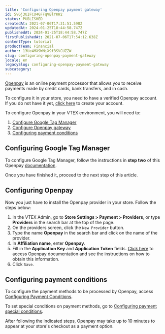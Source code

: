 ```yaml
---
title: 'Configuring Openpay payment gateway'
id: 5vGj3UIFCU4GFFqVBlYKW2
status: PUBLISHED
createdAt: 2021-07-06T17:31:51.598Z
updatedAt: 2024-01-25T18:44:58.747Z
publishedAt: 2024-01-25T18:44:58.747Z
firstPublishedAt: 2021-07-06T17:54:12.638Z
contentType: tutorial
productTeam: Financial
author: 13Ue4MX9WNiX9f3SVCUZZW
slug: configuring-openpay-payment-gateway
locale: en
legacySlug: configuring-openpay-payment-gateway
subcategory: 
---
```


[Openpay](https://www.openpay.mx/en/) is an online payment processor that allows you to receive payments made by credit cards, bank transfers, and in cash.

<div class="alert alert-warning">
  To configure it in your store, you need to have a verified Openpay account. If you do not have it yet, <a href="https://sandbox-dashboard.openpay.mx/login/register?isCandidateForNewStyles=false">click here</a> to create your account.
  </div>

To configure Openpay in your VTEX environment, you will need to:

1. [Configure Google Tag Manager](#configuring-google-tag-manager)
2. [Configure Openpay gateway](#configuring-openpay-gateway)
3. [Configuring payment conditions](#configuring-payment-conditions)

## Configuring Google Tag Manager

To configure Google Tag Manager, follow the instructions in __step two__ of this Openpay [documentation](https://www.openpay.mx/en/docs/vtex.html).

Once you have finished it, proceed to the next step of this article.

## Configuring Openpay

Now you just have to install the Openpay provider in your store. Follow the steps below:

1. In the VTEX Admin, go to __Store Settings > Payment > Providers__, or type __Providers__ in the search bar at the top of the page.
2. On the providers screen, click the `New Provider` button.
3. Type the name __Openpay__ in the search bar and click on the name of the provider.
4. In __Affiliation name__, enter __Openpay__.
5. Fill in the __Application Key__ and __Application Token__ fields. [Click here](https://www.openpay.mx/en/docs/vtex.html) to access Openpay documentation and see the instructions on how to obtain this information.
6. Click `Save`.

## Configuring payment conditions

To configure the payment methods to be processed by Openpay, access [Configuring Payment Conditions](https://help.vtex.com/en/tutorial/how-to-configure-payment-conditions--tutorials_455#).

To set special conditions on payment methods, go to [Configuring payment special conditions](https://help.vtex.com/en/tutorial/special-conditions--tutorials_456#).

After following the indicated steps, Openpay may take up to 10 minutes to appear at your store's checkout as a payment option.

